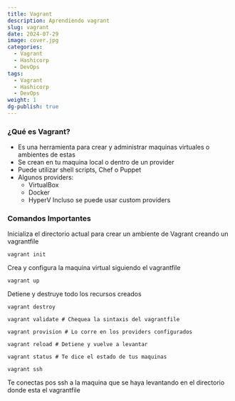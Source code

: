 ```yaml
---
title: Vagrant
description: Aprendiendo vagrant
slug: vagrant
date: 2024-07-29
image: cover.jpg
categories:
  - Vagrant
  - Hashicorp
  - DevOps
tags:
  - Vagrant
  - Hashicorp
  - DevOps
weight: 1
dg-publish: true
---
```


### ¿Qué es Vagrant?
- Es una herramienta para crear y administrar maquinas virtuales o ambientes de estas
- Se crean en tu maquina local o dentro de un provider
- Puede utilizar shell scripts, Chef o Puppet
- Algunos providers:
	-  VirtualBox
	- Docker
	- HyperV
Incluso se puede usar custom providers



###  Comandos Importantes

Inicializa el directorio actual para crear un ambiente de Vagrant creando un vagrantfile
```
vagrant init 
```

 Crea y configura la maquina virtual siguiendo el vagrantfile
```
vagrant up
```
Detiene y destruye todo los recursos creados
```
vagrant destroy 
```

```
vagrant validate # Chequea la sintaxis del vagrantfile
```

```
vagrant provision # Lo corre en los providers configurados
```

```
vagrant reload # Detiene y vuelve a levantar 
```

```
vagrant status # Te dice el estado de tus maquinas 

```

```
vagrant ssh 
```


 Te conectas pos ssh a la maquina que se haya levantando en el directorio donde esta el vagrantfile
```




